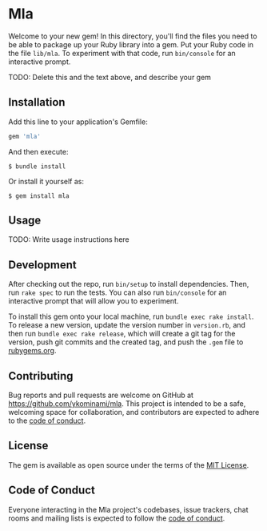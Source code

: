 # Mla

Welcome to your new gem! In this directory, you'll find the files you need to be able to package up your Ruby library into a gem. Put your Ruby code in the file `lib/mla`. To experiment with that code, run `bin/console` for an interactive prompt.

TODO: Delete this and the text above, and describe your gem

## Installation

Add this line to your application's Gemfile:

```ruby
gem 'mla'
```

And then execute:

    $ bundle install

Or install it yourself as:

    $ gem install mla

## Usage

TODO: Write usage instructions here

## Development

After checking out the repo, run `bin/setup` to install dependencies. Then, run `rake spec` to run the tests. You can also run `bin/console` for an interactive prompt that will allow you to experiment.

To install this gem onto your local machine, run `bundle exec rake install`. To release a new version, update the version number in `version.rb`, and then run `bundle exec rake release`, which will create a git tag for the version, push git commits and the created tag, and push the `.gem` file to [rubygems.org](https://rubygems.org).

## Contributing

Bug reports and pull requests are welcome on GitHub at https://github.com/ykominami/mla. This project is intended to be a safe, welcoming space for collaboration, and contributors are expected to adhere to the [code of conduct](https://github.com/ykominami/mla/blob/master/CODE_OF_CONDUCT.md).

## License

The gem is available as open source under the terms of the [MIT License](https://opensource.org/licenses/MIT).

## Code of Conduct

Everyone interacting in the Mla project's codebases, issue trackers, chat rooms and mailing lists is expected to follow the [code of conduct](https://github.com/ykominami/mla/blob/master/CODE_OF_CONDUCT.md).
